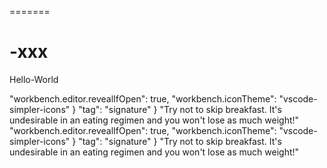 
=======
# -xxx

Hello-World




  "workbench.editor.revealIfOpen": true,
    "workbench.iconTheme": "vscode-simpler-icons"
}
 "tag": "signature"
}
"Try not to skip breakfast. It's undesirable in an eating regimen and you won't lose as much weight!" 
  "workbench.editor.revealIfOpen": true,
    "workbench.iconTheme": "vscode-simpler-icons"
}
 "tag": "signature"
}
"Try not to skip breakfast. It's undesirable in an eating regimen and you won't lose as much weight!" 









